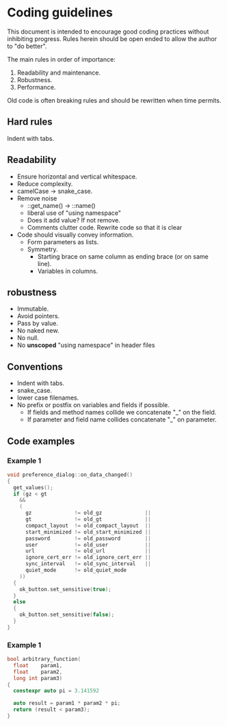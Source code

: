 # Coding guidelines
This document is intended to encourage good coding practices 
without inhibiting progress. Rules herein should be open ended 
to allow the author to "do better". 

The main rules in order of importance:
1. Readability and maintenance.
2. Robustness.
3. Performance.

Old code is often breaking rules and should be rewritten when time permits.
## Hard rules
Indent with tabs. 

## Readability 
* Ensure horizontal and vertical whitespace.
* Reduce complexity.
* camelCase -> snake_case.
* Remove noise
  * ::get_name() -> ::name()
  * liberal use of "using namespace" 
  * Does it add value? If not remove.
  * Comments clutter code. Rewrite code so that it is clear
* Code should visually convey information.
  * Form parameters as lists.
  * Symmetry.
    * Starting brace on same column as ending brace (or on same line).
    * Variables in columns.
  

## robustness
* Immutable.
* Avoid pointers.
* Pass by value.
* No naked new.
* No null.
* No **unscoped** "using namespace" in header files

## Conventions
* Indent with tabs.
* snake_case.
* lower case filenames.
* No prefix or postfix on variables and fields if possible. 
  * If fields and method names collide we concatenate "_" on the field.
  * If parameter and field name collides concatenate "_" on parameter.
  


## Code examples

### Example 1
```cpp
void preference_dialog::on_data_changed()
{
  get_values();
  if (gz < gt
    &&
    (
      gz              != old_gz              ||
      gt              != old_gt              ||
      compact_layout  != old_compact_layout  ||
      start_minimized != old_start_minimized ||
      password        != old_password        ||
      user            != old_user            ||
      url             != old_url             ||
      ignore_cert_err != old_ignore_cert_err ||
      sync_interval   != old_sync_interval   ||
      quiet_mode      != old_quiet_mode
    ))
  {
    ok_button.set_sensitive(true);
  }
  else
  {
    ok_button.set_sensitive(false);
  }
}
```

### Example 1
```cpp
bool arbitrary_function(
  float    param1,
  float    param2,
  long int param3)
{
  constexpr auto pi = 3.141592

  auto result = param1 * param2 * pi;
  return (result < param3);
}
```
